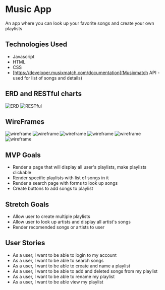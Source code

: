 # Music App
An app where you can look up your favorite songs and create your own playlists
## Technologies Used
* Javascript
* HTML
* CSS
* [https://developer.musixmatch.com/documentation](Musixmatch API - used for list of songs and details)
## ERD and RESTful charts
![ERD](ERD.png)
![RESTful](RESTful.png)
## WireFrames
![wireframe](Screenshot%202022-12-22%20at%208.25.23%20AM.png)
![wireframe](Screenshot%202022-12-22%20at%208.30.24%20AM.png)
![wireframe](Screenshot%202022-12-22%20at%208.34.09%20AM.png)
![wireframe](Screenshot%202022-12-22%20at%208.39.17%20AM.png)
![wireframe](Screenshot%202022-12-22%20at%208.45.15%20AM.png)
![wireframe](Screenshot%202022-12-22%20at%208.55.53%20AM.png)
## MVP Goals
* Render a page that will display all user's playlists, make playlists clickable
* Render specific playlists with list of songs in it
* Render a search page with forms to look up songs
* Create buttons to add songs to playlist

## Stretch Goals
* Allow user to create multiple playlists
* Allow user to look up artists and display all artist's songs
* Render recomended songs or artists to user

## User Stories
* As a user, I want to be able to login to my account
* As a user, I want to be able to search songs
* As a user, I want to be able to create and name a playlist
* As a user, I want to be able to add and deleted songs from my playlist
* As a user, I want to be able to rename my playlist
* As a user, I want to be able view my playlist


